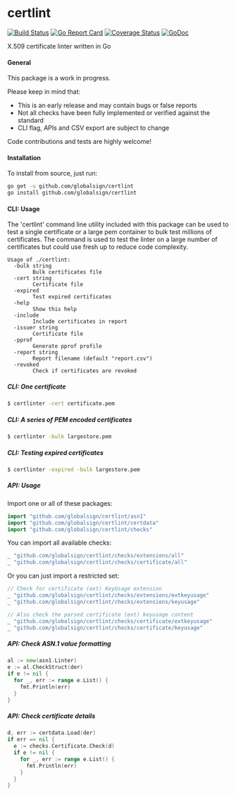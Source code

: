 # certlint

[![Build Status](https://travis-ci.org/weyhmueller/certlint.svg?branch=master)](https://travis-ci.org/weyhmueller/certlint)
[![Go Report Card](https://goreportcard.com/badge/github.com/weyhmueller/certlint)](https://goreportcard.com/report/github.com/weyhmueller/certlint)
[![Coverage Status](http://codecov.io/github/weyhmueller/certlint/coverage.svg?branch=master)](http://codecov.io/github.com/weyhmueller/certlint?branch=master)
[![GoDoc](https://godoc.org/github.com/weyhmueller/certlint?status.svg)](https://godoc.org/github.com/weyhmueller/certlint)

X.509 certificate linter written in Go

#### General
This package is a work in progress.

Please keep in mind that:
- This is an early release and may contain bugs or false reports
- Not all checks have been fully implemented or verified against the standard
- CLI flag, APIs and CSV export are subject to change

Code contributions and tests are highly welcome!

#### Installation

To install from source, just run:
```bash
go get -u github.com/globalsign/certlint
go install github.com/globalsign/certlint
```

#### CLI: Usage
The 'certlint' command line utility included with this package can be used to test a single certificate or a large pem container to bulk test millions of certificates. The command is used to test the linter on a large number of certificates but could use fresh up to reduce code complexity.

```
Usage of ./certlint:
  -bulk string
        Bulk certificates file
  -cert string
        Certificate file
  -expired
        Test expired certificates
  -help
        Show this help
  -include
        Include certificates in report
  -issuer string
        Certificate file
  -pprof
        Generate pprof profile
  -report string
        Report filename (default "report.csv")
  -revoked
        Check if certificates are revoked
```

##### CLI: One certificate
```bash
$ certlinter -cert certificate.pem
```

##### CLI: A series of PEM encoded certificates
```bash
$ certlinter -bulk largestore.pem
```

##### CLI: Testing expired certificates
```bash
$ certlinter -expired -bulk largestore.pem
```

##### API: Usage
Import one or all of these packages:

```go
import "github.com/globalsign/certlint/asn1"
import "github.com/globalsign/certlint/certdata"
import "github.com/globalsign/certlint/checks"
```

You can import all available checks:
```go
_ "github.com/globalsign/certlint/checks/extensions/all"
_ "github.com/globalsign/certlint/checks/certificate/all"
```

Or you can just import a restricted set:
```go
// Check for certificate (ext) KeyUsage extension
_ "github.com/globalsign/certlint/checks/extensions/extkeyusage"
_ "github.com/globalsign/certlint/checks/extensions/keyusage"

// Also check the parsed certificate (ext) keyusage content
_ "github.com/globalsign/certlint/checks/certificate/extkeyusage"
_ "github.com/globalsign/certlint/checks/certificate/keyusage"
```

##### API: Check ASN.1 value formatting
```go
al := new(asn1.Linter)
e := al.CheckStruct(der)
if e != nil {
  for _, err := range e.List() {
    fmt.Println(err)
  }
}
```

##### API: Check certificate details
```go
d, err := certdata.Load(der)
if err == nil {
  e := checks.Certificate.Check(d)
  if e != nil {
    for _, err := range e.List() {
      fmt.Println(err)
    }
  }
}
```
